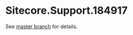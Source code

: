 # Sitecore.Support.184917

See [master branch](https://github.com/sitecoresupport/Sitecore.Support.184917) for details.